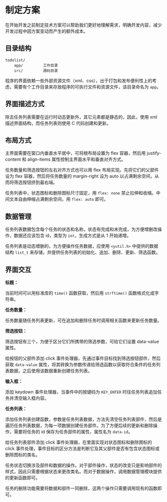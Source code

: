 # 制定方案

在开始开发之前制定技术方案可以帮助我们更好地理解需求，明确开发内容，减少开发过程中因方案变动而产生的额外成本。

## 目录结构

```
todolist/
    app/         工作目录
    src/         源码目录
```

程序的界面依赖一些外部资源文件（xml、css），出于打包和发布便利性上的考虑，需要有个工作目录来存放程序的可执行文件和资源文件，该目录命名为 `app`。

## 界面描述方式

除去任务列表需要在运行时动态更新外，其它元素都是静态的，因此，使用 xml 描述界面结构，而任务列表则使用 C 代码创建和更新。

## 布局方式

主界面需要在窗口内垂直水平居中，可将根布局设置为 flex 容器，然后用 justify-content 和 align-items 属性控制主界面水平和垂直对齐方式。

任务数量和筛选按钮的左右对齐方式也可以用 flex 布局实现。先将它们的父部件设为 flex 容器，然后将任务数量的 margin-right 设为 auto 以占满剩余空间，从而将筛选按钮挤到最右端。

任务列表中，状态图标和删除图标尺寸固定，用 `flex: none` 禁止拉伸和收缩。中间文本自由伸缩占满剩余空间，用 `flex: auto` 即可。

## 数据管理

任务列表数据包含每个任务的状态和名称，状态有完成和未完成，为方便增删改操作，数据还应该包含 id，类型为 `int`，生成方式是从 1 开始递增。

任务列表是动态增删的，为方便操作任务数据，应使用 `<yutil.h>` 中提供的数据结构 `list_t` 来存储，并提供任务列表的初始化、追加、删除、更新、筛选函数。

## 界面交互

**标题：**

当前时间可以用标准库的 `time()` 函数获取，然后用 `strftime()` 函数格式化成字符串。

**任务数量：**

任务数量随任务列表更新，可在追加和删除任务时调用相关函数来更新任务数量。

**筛选按钮：**

筛选按钮有三个，为便于区分它们所携带的筛选参数，可给它们设置 data-value 属性。

给按钮的父部件添加 click 事件处理器，先通过事件目标找到筛选按钮部件，然后获取 `data-value` 属性，将其转换为参数传递给筛选函数以获取符合条件的任务列表数据，之后使用该数据重新创建任务列表。

**输入框：**

添加 keydown 事件处理器，当事件中的按键码为 `KEY_ENTER` 时往任务列表追加任务并清空输入框内容。

**任务列表：**

添加任务列表创建函数，参数是任务列表数据，方法先清空任务列表部件，然后是遍历任务列表数据，为每一项数据创建任务部件。为了方便后续的更新和删除操作，需要将任务的 id 保存为任务部件的属性，属性名为 `data-id`。

给任务列表部件添加 click 事件处理器，在里面实现对状态图标和删除图标的 click 事件处理，事件目标的区分方法是判断它及其父部件是否有包含状态图标或删除图标的类名。

任务状态切换涉及部件和数据的操作。对于部件操作，状态的改变只是影响部件的样式，因此只需要根据状态来更改类名。而对于数据操作，调用数据管理模块提供的更新函数即可。

任务的删除功能需要将数据和部件一同删除，这两个操作只需要调用现有的函数即可。
